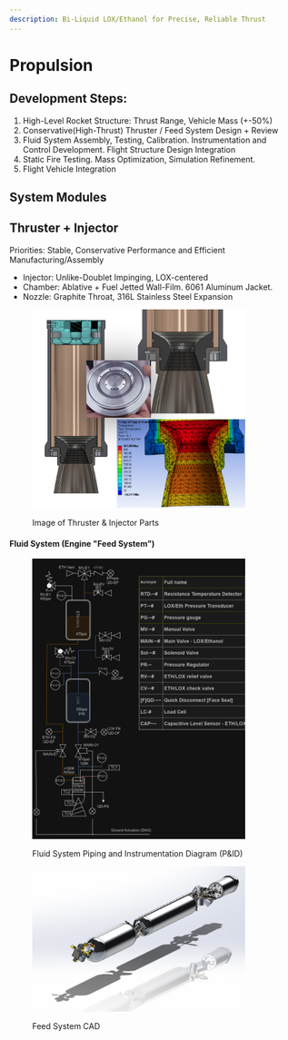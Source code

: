 ```yaml
---
description: Bi-Liquid LOX/Ethanol for Precise, Reliable Thrust
---
```


# Propulsion

## Development Steps:

1. High-Level Rocket Structure: Thrust Range, Vehicle Mass (+-50%)
2. Conservative(High-Thrust) Thruster / Feed System Design + Review
3. Fluid System Assembly, Testing, Calibration. Instrumentation and Control Development. Flight Structure Design Integration
4. Static Fire Testing. Mass Optimization, Simulation Refinement.
5. Flight Vehicle Integration

## System Modules

## Thruster + Injector

Priorities: Stable, Conservative Performance and Efficient Manufacturing/Assembly

* Injector: Unlike-Doublet Impinging, LOX-centered
* Chamber: Ablative + Fuel Jetted Wall-Film. 6061 Aluminum Jacket.
* Nozzle: Graphite Throat, 316L Stainless Steel Expansion

<figure><img src="../../.gitbook/assets/spaces_-LLqYAHeatwHaWtM6wVi_uploads_C3IX0A11vGG6jZEgmJbO_image.webp" alt="" width="375"><figcaption><p>Image of Thruster &#x26; Injector Parts</p></figcaption></figure>

#### Fluid System (Engine "Feed System")

<figure><img src="../../.gitbook/assets/spaces_-LLqYAHeatwHaWtM6wVi_uploads_qxo5FLRPtWvzlc7G59Ba_image.webp" alt="" width="375"><figcaption><p>Fluid System Piping and Instrumentation Diagram (P&#x26;ID)</p></figcaption></figure>

<figure><img src="../../.gitbook/assets/PropulsionSystemCAD.jpg" alt="" width="375"><figcaption><p>Feed System CAD</p></figcaption></figure>

